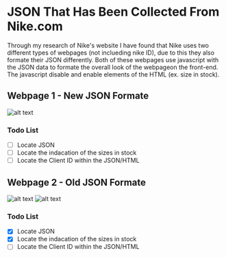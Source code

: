 # JSON That Has Been Collected From Nike.com

Through my research of Nike's website I have found that Nike uses two different types of webpages (not inclueding nike ID), due to this they also formate their JSON differently. Both of these webpages use javascript with the JSON data to formate the overall look of the webpageon the front-end. The javascript disable and enable elements of the HTML (ex. size in stock).

## Webpage 1 - New JSON Formate

![alt text](https://github.com/MJC17/Nike-Stock-Moniter/blob/master/Data%20Collected%20From%20Nike/Images/Screen%20Shot%202018-03-09%20at%2012.19.28%20PM.png)


### Todo List
- [ ] Locate JSON
- [ ] Locate the indacation of the sizes in stock
- [ ] Locate the Client ID within the JSON/HTML

## Webpage 2 - Old JSON Formate

![alt text](https://github.com/MJC17/Nike-Stock-Moniter/blob/master/Data%20Collected%20From%20Nike/Images/Screen%20Shot%202018-03-09%20at%2012.19.55%20PM.png)
![alt text](https://github.com/MJC17/Nike-Stock-Moniter/blob/master/Data%20Collected%20From%20Nike/Images/Screen%20Shot%202018-03-09%20at%2012.18.30%20PM.png)

### Todo List
- [x] Locate JSON
- [x] Locate the indacation of the sizes in stock
- [ ] Locate the Client ID within the JSON/HTML
